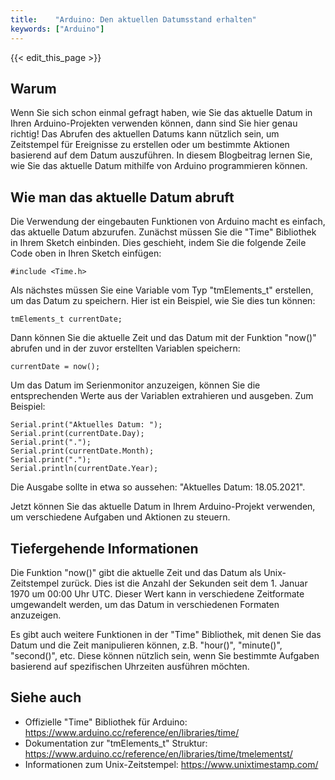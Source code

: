 ```yaml
---
title:    "Arduino: Den aktuellen Datumsstand erhalten"
keywords: ["Arduino"]
---
```


{{< edit_this_page >}}

## Warum

Wenn Sie sich schon einmal gefragt haben, wie Sie das aktuelle Datum in Ihren Arduino-Projekten verwenden können, dann sind Sie hier genau richtig! Das Abrufen des aktuellen Datums kann nützlich sein, um Zeitstempel für Ereignisse zu erstellen oder um bestimmte Aktionen basierend auf dem Datum auszuführen. In diesem Blogbeitrag lernen Sie, wie Sie das aktuelle Datum mithilfe von Arduino programmieren können.

## Wie man das aktuelle Datum abruft

Die Verwendung der eingebauten Funktionen von Arduino macht es einfach, das aktuelle Datum abzurufen. Zunächst müssen Sie die "Time" Bibliothek in Ihrem Sketch einbinden. Dies geschieht, indem Sie die folgende Zeile Code oben in Ihren Sketch einfügen:

```Arduino
#include <Time.h>
```

Als nächstes müssen Sie eine Variable vom Typ "tmElements_t" erstellen, um das Datum zu speichern. Hier ist ein Beispiel, wie Sie dies tun können:

```Arduino
tmElements_t currentDate;
```

Dann können Sie die aktuelle Zeit und das Datum mit der Funktion "now()" abrufen und in der zuvor erstellten Variablen speichern:

```Arduino
currentDate = now();
```

Um das Datum im Serienmonitor anzuzeigen, können Sie die entsprechenden Werte aus der Variablen extrahieren und ausgeben. Zum Beispiel:

```Arduino
Serial.print("Aktuelles Datum: ");
Serial.print(currentDate.Day);
Serial.print(".");
Serial.print(currentDate.Month);
Serial.print(".");
Serial.println(currentDate.Year);
```

Die Ausgabe sollte in etwa so aussehen: "Aktuelles Datum: 18.05.2021".

Jetzt können Sie das aktuelle Datum in Ihrem Arduino-Projekt verwenden, um verschiedene Aufgaben und Aktionen zu steuern.

## Tiefergehende Informationen

Die Funktion "now()" gibt die aktuelle Zeit und das Datum als Unix-Zeitstempel zurück. Dies ist die Anzahl der Sekunden seit dem 1. Januar 1970 um 00:00 Uhr UTC. Dieser Wert kann in verschiedene Zeitformate umgewandelt werden, um das Datum in verschiedenen Formaten anzuzeigen.

Es gibt auch weitere Funktionen in der "Time" Bibliothek, mit denen Sie das Datum und die Zeit manipulieren können, z.B. "hour()", "minute()", "second()", etc. Diese können nützlich sein, wenn Sie bestimmte Aufgaben basierend auf spezifischen Uhrzeiten ausführen möchten.

## Siehe auch

- Offizielle "Time" Bibliothek für Arduino: https://www.arduino.cc/reference/en/libraries/time/
- Dokumentation zur "tmElements_t" Struktur: https://www.arduino.cc/reference/en/libraries/time/tmelementst/
- Informationen zum Unix-Zeitstempel: https://www.unixtimestamp.com/